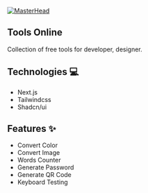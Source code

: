 [![MasterHead](/public/preview/home-preview.png)](https://github.com/PrakharSachan5342/Developer-Utilities-Platform)

## Tools Online
Collection of free tools for developer, designer.

## Technologies 💻
- Next.js
- Tailwindcss
- Shadcn/ui

## Features ✨
- Convert Color
- Convert Image
- Words Counter
- Generate Password
- Generate QR Code
- Keyboard Testing
